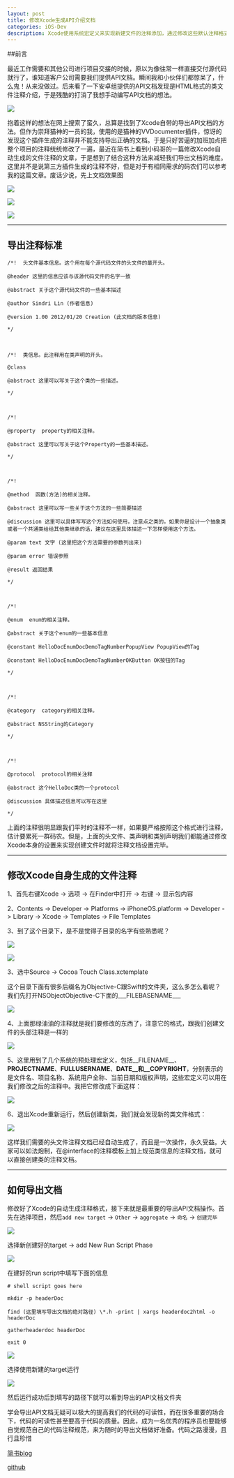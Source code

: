 ```yaml
---
layout: post
title: 修改Xcode生成API介绍文档
categories: iOS-Dev
description: Xcode使用系统宏定义来实现新建文件的注释添加，通过修改这些默认注释格式达到新建类文件自动添加注释命令，增加API文档导出的效率。
---
```


##前言

最近工作需要和其他公司进行项目交接的时候，原以为像往常一样直接交付源代码就行了，谁知道客户公司需要我们提供API文档。瞬间我和小伙伴们都惊呆了，什么鬼！从来没做过。后来看了一下安卓组提供的API文档发现是HTML格式的类文件注释介绍，于是残酷的打消了我想手动编写API文档的想法。

<span><img src="\images\修改Xcode生成注释来完成API文档\pic01.png"></span>

抱着这样的想法在网上搜索了蛮久，总算是找到了Xcode自带的导出API文档的方法。但作为崇拜猫神的一员的我，使用的是猫神的VVDocumenter插件，惊讶的发现这个插件生成的注释并不能支持导出正确的文档。于是只好苦逼的加班加点把整个项目的注释统统修改了一遍，最近在简书上看到小码哥的一篇修改Xcode自动生成的文件注释的文章，于是想到了结合这种方法来减轻我们导出文档的难度。这里并不是说第三方插件生成的注释不好，但是对于有相同需求的码农们可以参考我的这篇文章。废话少说，先上文档效果图

<span><img src="\images\修改Xcode生成注释来完成API文档\pic02.png"></span>

<span><img src="\images\修改Xcode生成注释来完成API文档\pic03.png"></span>

<span><img src="\images\修改Xcode生成注释来完成API文档\pic04.png"></span>

------

## 导出注释标准

	/*!  头文件基本信息。这个用在每个源代码文件的头文件的最开头。

	@header 这里的信息应该与该源代码文件的名字一致

	@abstract 关于这个源代码文件的一些基本描述

	@author Sindri Lin (作者信息)

	@version 1.00 2012/01/20 Creation (此文档的版本信息)

	*/



	/*!  类信息。此注释用在类声明的开头。

	@class

	@abstract 这里可以写关于这个类的一些描述。
	
	*/
	
	
	
	/*!
	
	@property  property的相关注释。
	
	@abstract 这里可以写关于这个Property的一些基本描述。
	
	*/
	
	
	
	/*!
	
	@method  函数(方法)的相关注释。
	
	@abstract 这里可以写一些关于这个方法的一些简要描述
	
	@discussion 这里可以具体写写这个方法如何使用，注意点之类的。如果你是设计一个抽象类或者一个共通类给给其他类继承的话，建议在这里具体描述一下怎样使用这个方法。
	
	@param text 文字 (这里把这个方法需要的参数列出来)
	
	@param error 错误参照
	
	@result 返回结果
	
	*/
	
	
	
	/*!
	
	@enum  enum的相关注释。
	
	@abstract 关于这个enum的一些基本信息
	
	@constant HelloDocEnumDocDemoTagNumberPopupView PopupView的Tag
	
	@constant HelloDocEnumDocDemoTagNumberOKButton OK按钮的Tag
	
	*/
	
	
	
	/*!
	
	@category  category的相关注释。
	
	@abstract NSString的Category
	
	*/
	
	
	
	/*!
	
	@protocol  protocol的相关注释
	
	@abstract 这个HelloDoc类的一个protocol
	
	@discussion 具体描述信息可以写在这里
	
	*/



上面的注释很明显跟我们平时的注释不一样，如果要严格按照这个格式进行注释，估计要累死一群码农。但是，上面的头文件、类声明和类别声明我们都能通过修改Xcode本身的设置来实现创建文件时就将注释文档设置完毕。

------

## 修改Xcode自身生成的文件注释

1、首先右键Xcode -> 选项 -> 在Finder中打开 -> 右键 -> 显示包内容

2、Contents -> Developer -> Platforms -> iPhoneOS.platform -> Developer -> Library -> Xcode -> Templates -> File Templates

3、到了这个目录下，是不是觉得子目录的名字有些熟悉呢？

<span><img src="\images\修改Xcode生成注释来完成API文档\pic05.png"></span>

<span><img src="\images\修改Xcode生成注释来完成API文档\pic06.png"></span>

3、选中Source -> Cocoa Touch Class.xctemplate

这个目录下面有很多后缀名为Objective-C跟Swift的文件夹，这么多怎么看呢？我们先打开NSObjectObjective-C下面的___FILEBASENAME___

<span><img src="\images\修改Xcode生成注释来完成API文档\pic07.png"></span>

4、上面那绿油油的注释就是我们要修改的东西了，注意它的格式，跟我们创建文件的头部注释是一样的

<span><img src="\images\修改Xcode生成注释来完成API文档\pic08.png"></span>

5、这里用到了几个系统的预处理宏定义，包括__FILENAME__、__PROJECTNAME__、__FULLUSERNAME__、__DATE__和__COPYRIGHT__，分别表示的是文件名、项目名称、系统用户全称、当前日期和版权声明，这些宏定义可以用在我们修改之后的注释中。我把它修改成下面这样：

<span><img src="\images\修改Xcode生成注释来完成API文档\pic09.png"></span>

6、退出Xcode重新运行，然后创建新类，我们就会发现新的类文件格式：

<span><img src="\images\修改Xcode生成注释来完成API文档\pic10.png"></span>

这样我们需要的头文件注释文档已经自动生成了，而且是一次操作，永久受益。大家可以如法炮制，在@interface的注释模板上加上规范类信息的注释文档，就可以直接创建类的注释文档。

------

## 如何导出文档

修改好了Xcode的自动生成注释格式，接下来就是最重要的导出API文档操作。首先在选择项目，然后`add new target` -> `Other` -> `aggregate` -> `命名` -> `创建完毕`

<span><img src="\images\修改Xcode生成注释来完成API文档\pic11.png"></span>

选择新创建好的target -> add New Run Script Phase

<span><img src="\images\修改Xcode生成注释来完成API文档\pic12.png"></span>

在建好的run script中填写下面的信息

	# shell script goes here

	mkdir -p headerDoc

	find (这里填写导出文档的绝对路径) \*.h -print | xargs headerdoc2html -o headerDoc
	
	gatherheaderdoc headerDoc
	
	exit 0

<span><img src="\images\修改Xcode生成注释来完成API文档\pic13.png"></span>

选择使用新建的target运行

<span><img src="\images\修改Xcode生成注释来完成API文档\pic14.png"></span>

然后运行成功后到填写的路径下就可以看到导出的API文档文件夹



学会导出API文档无疑可以极大的提高我们的代码的可读性，而在很多重要的场合下，代码的可读性甚至要高于代码的质量。因此，成为一名优秀的程序员也要能够自觉规范自己的代码注释规范，来为随时的导出文档做好准备。代码之路漫漫，且行且珍惜



[简书blog](http://www.jianshu.com/users/0cf7d455eb9e/latest_articles)

[github](https://github.com/JustKeepRunning)

